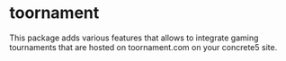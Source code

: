 # toornament
This package adds various features that allows to integrate gaming tournaments that are
hosted on toornament.com on your concrete5 site.
